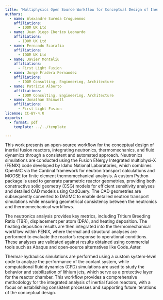 ```yaml
---
title: 'Multiphysics Open Source Workflow for Conceptual Design of Inertial Fusion Reactors'
authors:
  - name: Alexandre Sureda Croguennoc
    affiliations:
      - IDOM UK Ltd
  - name: Juan Diego Iberico Leonardo
    affiliations:
      - IDOM UK Ltd
  - name: Fernando Scarafia
    affiliations:
      - IDOM UK Ltd
  - name: Javier Monteliu
    affiliations:
      - First Light Fusion
  - name: Jorge Fradera Fernandez
    affiliations:
      - IDOM Consulting, Engineering, Architecture
  - name: Patricio Alberto
    affiliations:
      - IDOM Consulting, Engineering, Architecture
  - name: Jonathan Shimwell
    affiliations:
      - First Light Fusion
license: CC-BY-4.0
exports:
  - format: pdf
    template: ../../template

---
```


This work presents an open-source workflow for the conceptual design of inertial fusion reactors, integrating neutronics, thermomechanics, and fluid dynamics through a consistent and automated approach. Neutronics simulations are conducted using the Fusion ENergy Integrated multiphysi-X (FENIX) code developed by Idaho National Laboratories, which combines OpenMC via the Cardinal framework for neutron transport calculations and MOOSE for finite element thermomechanical analysis. A custom Python package is used to generate parametric reactor geometries, providing both constructive solid geometry (CSG) models for efficient sensitivity analyses and detailed CAD models using CadQuery. The CAD geometries are subsequently converted to DAGMC to enable detailed neutron transport simulations while ensuring geometrical consistency between the neutronics and thermomechanical workflows.

The neutronics analysis provides key metrics, including Tritium Breeding Ratio (TBR), displacement per atom (DPA), and heating deposition. The heating deposition results are then integrated into the thermomechanical workflow within FENIX, where thermal and structural analyses are performed to evaluate the reactor’s response to operational conditions. These analyses are validated against results obtained using commercial tools such as Abaqus and open-source alternatives like Code_Aster.

Thermal-hydraulics simulations are performed using a custom system-level code to analyze the performance of the coolant system, while computational fluid dynamics (CFD) simulations are used to study the behavior and stabilization of lithium jets, which serve as a protective layer for the reactor chamber. This workflow provides a comprehensive methodology for the integrated analysis of inertial fusion reactors, with a focus on establishing consistent processes and supporting future iterations of the conceptual design.


